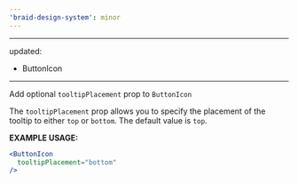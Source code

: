 ```yaml
---
'braid-design-system': minor
---
```


---
updated:

- ButtonIcon

---

Add optional `tooltipPlacement` prop to `ButtonIcon`

The `tooltipPlacement` prop allows you to specify the placement of the tooltip to either `top` or `bottom`.
The default value is `top`.

**EXAMPLE USAGE:**

```jsx
<ButtonIcon
  tooltipPlacement="bottom"
/>
```
